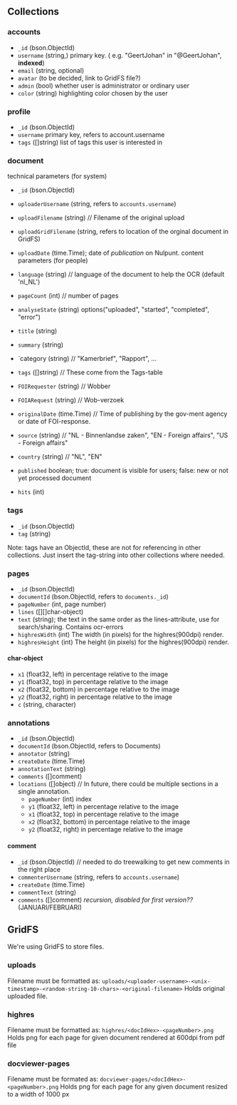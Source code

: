 ## Collections

### accounts
 - `_id` (bson.ObjectId)
 - `username` (string,) primary key. ( e.g. "GeertJohan" in "@GeertJohan", **indexed**)
 - `email` (string, optional)
 - `avatar` (to be decided, link to GridFS file?)
 - `admin` (bool) whether user is administrator or ordinary user 
 - `color` (string) highlighting color chosen by the user

### profile
 - `_id` (bson.ObjectId)
 - `username` primary key, refers to account.username
 - `tags` ([]string) list of tags this user is interested in

### document
technical parameters (for system)
 - `_id` (bson.ObjectId)

 - `uploaderUsername` (string, refers to `accounts.username`)
 - `uploadFilename` (string) // Filename of the original upload
 - `uploadGridFilename` (string, refers to location of the orginal document in GridFS)
 - `uploadDate` (time.Time); date of *publication* on Nulpunt.
content parameters (for people)
 - `language` (string) // language of the document to help the OCR (default 'nl_NL')
 - `pageCount` (int) // number of pages
 - `analyseState` (string) options("uploaded", "started", "completed", "error")

 - `title` (string)
 - `summary` (string)
 - `category (string) // "Kamerbrief", "Rapport", ...
 - `tags` ([]string)  // These come from the Tags-table
 
 - `FOIRequester` (string) // Wobber
 - `FOIARequest` (string) // Wob-verzoek
 - `originalDate` (time.Time)  // Time of publishing by the gov-ment agency or date of FOI-response.
 - `source` (string) // "NL - Binnenlandse zaken", "EN - Foreign affairs", "US - Foreign affairs"
 - `country` (string) // "NL", "EN"
 
 - `published` boolean; true: document is visible for users; false: new or not yet processed document
 
 - `hits` (int)

### tags
 - `_id` (bson.ObjectId)
 - `tag` (string)

Note: tags have an ObjectId, these are not for referencing in other collections.
Just insert the tag-string into other collections where needed.

### pages
 - `_id` (bson.ObjectId)
 - `documentId` (bson.ObjectId, refers to `documents._id`)
 - `pageNumber` (int, page number)
 - `lines` ([][]char-object)
 - `text` (string); the text in the same order as the lines-attribute, use for search/sharing. Contains ocr-errors
 - `highresWidth` (int) The width (in pixels) for the highres(900dpi) render.
 - `highresHeight` (int) The height (in pixels) for the highres(900dpi) render.

#### char-object
 - `x1` (float32, left) in percentage relative to the image
 - `y1` (float32, top) in percentage relative to the image
 - `x2` (float32, bottom) in percentage relative to the image
 - `y2` (float32, right) in percentage relative to the image
 - `c` (string, character)

### annotations
 - `_id` (bson.ObjectId)
 - `documentId` (bson.ObjectId, refers to Documents)
 - `annotator` (string)
 - `createDate` (time.Time)
 - `annotationText` (string)
 - `comments` ([]comment)
 - `locations` ([]object) // In future, there could be multiple sections in a single annotation.
    - `pageNumber` (int) index
    - `y1` (float32, left) in percentage relative to the image
    - `x1` (float32, top) in percentage relative to the image
    - `x2` (float32, bottom) in percentage relative to the image
    - `y2` (float32, right) in percentage relative to the image

#### comment
 - `_id` (bson.ObjectId) // needed to do treewalking to get new comments in the right place
 - `commenterUsername` (string, refers to `accounts.username`)
 - `createDate` (time.Time)
 - `commentText` (string)
 - `comments` ([]comment) *recursion, disabled for first version??* (JANUARI/FEBRUARI)

## GridFS
We're using GridFS to store files.

### uploads
Filename must be formatted as: `uploads/<uploader-username>-<unix-timestamp>-<random-string-10-chars>-<original-filename>`
Holds original uploaded file.

### highres
Filename must be formatted as: `highres/<docIdHex>-<pageNumber>.png`
Holds png for each page for given document rendered at 600dpi from pdf file

### docviewer-pages
Filename must be formated as: `docviewer-pages/<docIdHex>-<pageNumber>.png`
Holds png for each page for any given document resized to a width of 1000 px
